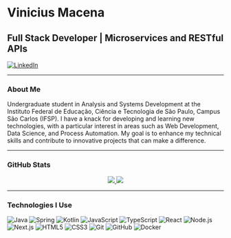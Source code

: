 # Vinicius Macena

## Full Stack Developer | Microservices and RESTful APIs

[![LinkedIn](https://img.shields.io/badge/LinkedIn-0077B5?style=for-the-badge&logo=linkedin&logoColor=white)](https://www.linkedin.com/in/vmacena/)

---

### About Me

Undergraduate student in Analysis and Systems Development at the Instituto Federal de Educação, Ciência e Tecnologia de São Paulo, Campus São Carlos (IFSP). I have a knack for developing and learning new technologies, with a particular interest in areas such as Web Development, Data Science, and Process Automation. My goal is to enhance my technical skills and contribute to innovative projects that can make a difference.

---

### GitHub Stats

<a href="">
    <p align="center">
        <img src="https://github-readme-stats.vercel.app/api?username=vmacena&hide_rank=true&show_icons=true&theme=dark" />
        <img src="https://github-readme-stats.vercel.app/api/top-langs/?username=vmacena&hide_progress=true&theme=dark" />
    </p>
</a>

---

### Technologies I Use

![Java](https://img.shields.io/badge/Java-ED8B00?style=for-the-badge&logo=java&logoColor=white)
![Spring](https://img.shields.io/badge/Spring-6DB33F?style=for-the-badge&logo=spring&logoColor=white)
![Kotlin](https://img.shields.io/badge/Kotlin-0095D5?style=for-the-badge&logo=kotlin&logoColor=white)
![JavaScript](https://img.shields.io/badge/JavaScript-323330?style=for-the-badge&logo=javascript&logoColor=F7DF1E)
![TypeScript](https://img.shields.io/badge/TypeScript-007ACC?style=for-the-badge&logo=typescript&logoColor=white)
![React](https://img.shields.io/badge/React-20232A?style=for-the-badge&logo=react&logoColor=61DAFB)
![Node.js](https://img.shields.io/badge/Node.js-339933?style=for-the-badge&logo=nodedotjs&logoColor=white)
![Next.js](https://img.shields.io/badge/Next.js-000000?style=for-the-badge&logo=nextdotjs&logoColor=white)
![HTML5](https://img.shields.io/badge/HTML5-E34F26?style=for-the-badge&logo=html5&logoColor=white)
![CSS3](https://img.shields.io/badge/CSS3-1572B6?style=for-the-badge&logo=css3&logoColor=white)
![Git](https://img.shields.io/badge/Git-F05032?style=for-the-badge&logo=git&logoColor=white)
![GitHub](https://img.shields.io/badge/GitHub-181717?style=for-the-badge&logo=github&logoColor=white)
![Docker](https://img.shields.io/badge/Docker-2496ED?style=for-the-badge&logo=docker&logoColor=white)


